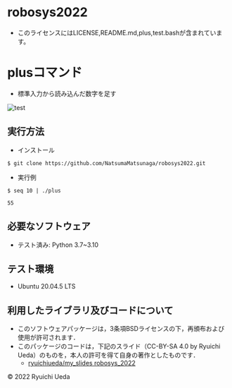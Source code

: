 # robosys2022
 * このライセンスにはLICENSE,README.md,plus,test.bashが含まれています。
# plusコマンド
 * 標準入力から読み込んだ数字を足す

![test](https://github.com/NatsumaMatsunaga/robosys2022/actions/workflows/test.yml/badge.svg)

## 実行方法

* インストール

 `` $ git clone https://github.com/NatsumaMatsunaga/robosys2022.git ``

* 実行例

 `` $ seq 10 | ./plus ``

  ``55``

 ## 必要なソフトウェア
 * テスト済み: Python 3.7~3.10
 
 ## テスト環境
 * Ubuntu 20.04.5 LTS
 
 ## 利用したライブラリ及びコードについて

 * このソフトウェアパッケージは，3条項BSDライセンスの下，再頒布および使用が許可されます．
 * このパッケージのコードは，下記のスライド（CC-BY-SA 4.0 by Ryuichi Ueda）のものを，本人の許可を得て自身の著作としたものです．
     * [ryuichiueda/my_slides robosys_2022](https://github.com/ryuichiueda/my_slides/tree/master/robosys_2022)

 
 © 2022 Ryuichi Ueda

